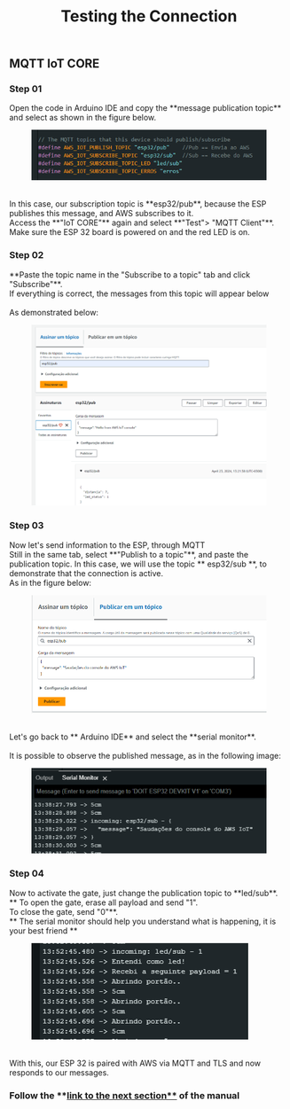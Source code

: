 <!DOCTYPE html>
<html lang="pt-BR">
<head>
<meta charset="UTF-8">
</head>
<body>
<header>
  <h1>Testing the Connection</h1>
</header>
<main>
  <section>
    <h2>MQTT IoT CORE</h2>
    <article>
      <h3>Step 01</h3>
      <p>
       Open the code in Arduino IDE and copy the **message publication topic** and select as shown in the figure below.<br>
        <figure>
          <img src="https://github.com/Thiago5B/Projeto_IoT-SE/blob/main/img/mqtt_1.png">
        </figure>
        <br>In this case, our subscription topic is **esp32/pub**, because the ESP publishes this message, and AWS subscribes to it.
        <br>Access the **"IoT CORE"** again and select  **"Test"> "MQTT Client"**.<br>
        Make sure the ESP 32 board is powered on and the red LED is on.<br>
      </p>
    </article>
    <article>
      <h3>Step 02</h3>
      <p>
       **Paste the topic name in the "Subscribe to a topic" tab and click "Subscribe"**. <br>
        If everything is correct, the messages from this topic will appear below<br>
        <br>As demonstrated below:<br>
        <figure>
        <img src="https://github.com/Thiago5B/Projeto_IoT-SE/blob/main/img/mqtt_2.png">
        </figure>        
      </p>
      <h3>Step 03</h3>
      <p>
        Now let's send information to the ESP, through MQTT<br> 
        Still in the same tab, select **"Publish to a topic"**, and paste the publication topic. In this case, we will use the topic ** esp32/sub **, to demonstrate that the connection is active. <br>
        As in the figure below:
        <figure>
        <img src="https://github.com/Thiago5B/Projeto_IoT-SE/blob/main/img/mqtt_3.png">
        </figure>
        <br>Let's go back to  ** Arduino IDE** and select the **serial monitor**. <br>
        <br> It is possible to observe the published message, as in the following image:<br>
        <figure>
        <img src="https://github.com/Thiago5B/Projeto_IoT-SE/blob/main/img/mqtt_4.png">
        </figure>
      </p>
      <h3>Step 04</h3>
      <p>
        Now to activate the gate, just change the publication topic to **led/sub**.
        <br>** To open the gate, erase all payload and send "1".<br> To close the gate, send "0"**.<br>
        ** The serial monitor should help you understand what is happening, it is your best friend ** <br>
        <figure>
        <img src="https://github.com/Thiago5B/Projeto_IoT-SE/blob/main/img/mqtt_5.png">
        </figure><br>
     With this, our ESP 32 is paired with AWS via MQTT and TLS and now responds to our messages.        
      </p>
    </article>
    <h3>Follow the **<a href="https://github.com/Thiago5B/Projeto_IoT-SE/blob/main/English/Manual/6%20-%20Timestream%20testing.md">link to the next section**</a> of the manual</h3> 
    <!-- I assumed you want a link here, please replace with the correct link -->
  </section>
</main>
</body>
</html>
